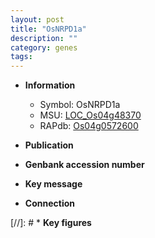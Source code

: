 ```yaml
---
layout: post
title: "OsNRPD1a"
description: ""
category: genes
tags: 
---
```


* **Information**  
    + Symbol: OsNRPD1a  
    + MSU: [LOC_Os04g48370](http://rice.uga.edu/cgi-bin/ORF_infopage.cgi?orf=LOC_Os04g48370)  
    + RAPdb: [Os04g0572600](http://rapdb.dna.affrc.go.jp/viewer/gbrowse_details/irgsp1?name=Os04g0572600)  

* **Publication**  

* **Genbank accession number**  

* **Key message**  

* **Connection**  

[//]: # * **Key figures**  



